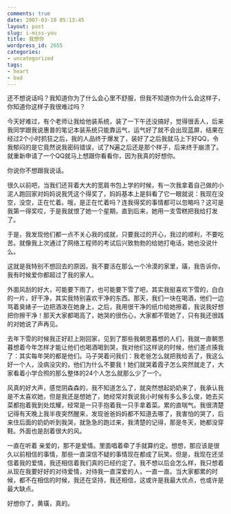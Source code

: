 ```yaml
---
comments: true
date: 2007-03-10 05:13:45
layout: post
slug: i-miss-you
title: 我想你
wordpress_id: 2655
categories:
- uncategorized
tags:
- heart
- bad
---
```


还不想说话吗？我知道你为了什么会心里不舒服，但我不知道你为什么会这样子，你知道你这样子我很难过吗？

今天好难过，有个老师让我给他装系统，装了一下午还没搞好，觉得很丢人，后来我同学跟我说惠普的笔记本装系统只能靠运气，运气好了就不会出现蓝屏，结果在经过2个小时抓狂之后，我的人品终于爆发了，装好了之后我就马上下好QQ，令我郁闷的是它竟然说我密码错误，试了N遍之后还是那个样子，后来终于崩溃了。就重新申请了一个QQ就马上想跟你看看你，因为我真的好想你。



你说你不想跟我说话。

很久以前吧，当我们还背着大大的宽肩书包上学的时候，有一次我拿着自己做的小泥人跑回家对妈妈说我凭这个得奖了，妈妈基本上是斜看了它一眼就说：我现在没空，没空，正在忙着。哦，是正在忙着吗？连我得奖的事情都可以忽略吗？这可是我第一得奖哎，于是我就恨了她一个星期，直到后来，她用一支雪糕把我给打发了。

于是，我发现他们都一点不关心我的成就，只要我过的开心，我过的顺利，不要吃苦。就像我上次通过了网络工程师的考试后兴致勃勃的给她打电话，她也没说什么。

这就是我特别不想回去的原因，我不要活在那么一个冷漠的家里，璜，我告诉你，我有时候爱你都超过了我的家人。

外面风刮的好大，可能要下雨了，也可能要下雪了吧，其实我挺喜欢下雪的，白白的一片，好干净，其实我特别喜欢干净的东西。那天，我们一块在喝酒，他们一边骂着臭婊子一边把酒泼在她身上，之后，我用很干净的纸巾给她擦着，我说我好想把你擦干净！那天大家都喝高了，她哭的很伤心，大家都不管她了，只有我还很践的对她说了声再见。

去年下雪的时候我正好赶上刚回家，见到了那些我朝思暮想的人们，我就一直朝思暮想着今年怎样才能让他们也喝酒喝到哭，我对他们这样说的时候，他们差点揍我了：其实每年哭的都是他们。马子哭着问我们：我老爸怎么就把我给丢了，我这么好一个人，没病没灾的，他们为什么不要我！她们就哭着霞子怎么突然就走了，大家看着小学合照的那么整体的24个人怎么就那么少了一个。

风真的好大声，感觉阴森森的，我不知道怎么了，就突然想起奶奶来了，我承认我是不太喜欢她，但是我还是想她了，她经常对我说我小时候有多么多么俊，她去买菜都抱着我到处炫耀，经常是一只手抱着我一只手拿着菜。累的直喘气。我很清楚记得有天晚上我半夜突然醒来，发现爸爸妈妈都不知道去哪了，我害怕的哭了，后来住后面的奶奶听到我哭，就急急的跑过来，我清楚的记得，那是冬天，她都没穿鞋。外面也是刮着很大的风。

一直在听着 亲爱的，那不是爱情。里面唱着牵了手就算约定。想想，那应该是很久以前相信的事情，那些一直深信不疑的事情现在都成了玩笑。但是，我现在还坚信着我的爱情，我还相信着我们真的已经约定了。我不想以后会怎么样，我只想着从现在我要好好的对待爱情，对待我一直深爱的人，一直一直。当大家都累的时候，都不在相信的时候，我还在坚持，我还相信，这或许是我最大优点，也或许是最大缺点。

好想你了，黄璜，真的。


